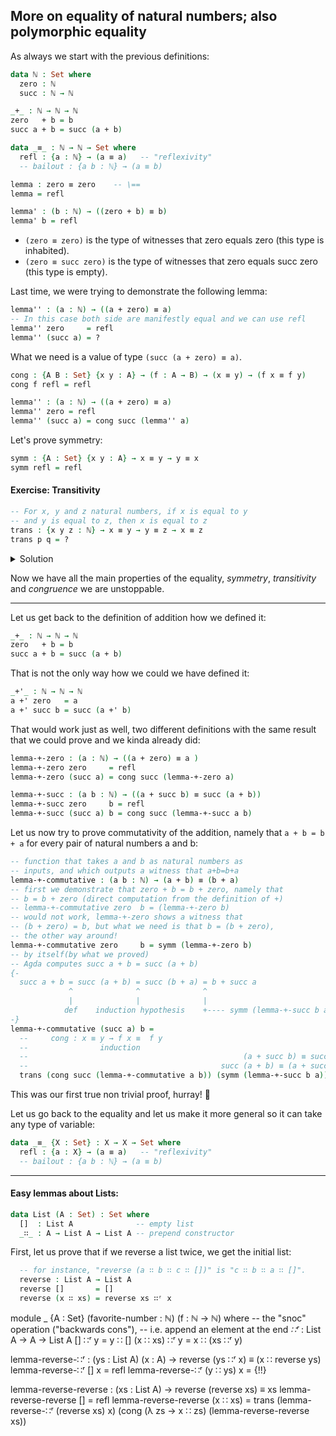 ## More on equality of natural numbers; also polymorphic equality

As always we start with the previous definitions:
```agda
data ℕ : Set where
  zero : ℕ
  succ : ℕ → ℕ

_+_ : ℕ → ℕ → ℕ
zero   + b = b
succ a + b = succ (a + b)

data _≡_ : ℕ → ℕ → Set where
  refl : {a : ℕ} → (a ≡ a)   -- "reflexivity"
  -- bailout : {a b : ℕ} → (a ≡ b)

lemma : zero ≡ zero    -- \==
lemma = refl

lemma' : (b : ℕ) → ((zero + b) ≡ b)
lemma' b = refl
```

- `(zero ≡ zero)` is the type of witnesses that zero equals zero (this type is inhabited).
- `(zero ≡ succ zero)` is the type of witnesses that zero equals succ zero (this type is empty).

Last time, we were trying to demonstrate the following lemma:
```agda
lemma'' : (a : ℕ) → ((a + zero) ≡ a)
-- In this case both side are manifestly equal and we can use refl
lemma'' zero     = refl
lemma'' (succ a) = ?
```

What we need is a value of type `(succ (a + zero) ≡ a)`.

```agda
cong : {A B : Set} {x y : A} → (f : A → B) → (x ≡ y) → (f x ≡ f y)
cong f refl = refl
```

```agda
lemma'' : (a : ℕ) → ((a + zero) ≡ a)
lemma'' zero = refl
lemma'' (succ a) = cong succ (lemma'' a)
```

Let's prove symmetry:
```agda
symm : {A : Set} {x y : A} → x ≡ y → y ≡ x
symm refl = refl
```

#### Exercise: Transitivity
```agda
-- For x, y and z natural numbers, if x is equal to y
-- and y is equal to z, then x is equal to z
trans : {x y z : ℕ} → x ≡ y → y ≡ z → x ≡ z 
trans p q = ?
```
<details>
  <summary>Solution</summary>

  ```agda
  trans : {x y z : ℕ} → x ≡ y → y ≡ z → x ≡ z 
  trans p q = ?
  ```

</details>

Now we have all the main properties of the equality, _symmetry_, _transitivity_ and _congruence_ we are unstoppable.

---
Let us get back to the definition of addition how we defined it:
```agda
_+_ : ℕ → ℕ → ℕ
zero   + b = b
succ a + b = succ (a + b)
```
That is not the only way how we could we have defined it:
```agda
_+'_ : ℕ → ℕ → ℕ
a +' zero   = a
a +' succ b = succ (a +' b)
```
That would work just as well, two different definitions with the same result that we could prove and we kinda already did:
```agda
lemma-+-zero : (a : ℕ) → ((a + zero) ≡ a )
lemma-+-zero zero     = refl
lemma-+-zero (succ a) = cong succ (lemma-+-zero a)

lemma-+-succ : (a b : ℕ) → ((a + succ b) ≡ succ (a + b))
lemma-+-succ zero     b = refl
lemma-+-succ (succ a) b = cong succ (lemma-+-succ a b)
```

Let us now try to prove commutativity of the addition, namely that `a + b = b + a` for every pair of natural numbers a and b:
```agda
-- function that takes a and b as natural numbers as 
-- inputs, and which outputs a witness that a+b=b+a
lemma-+-commutative : (a b : ℕ) → (a + b) ≡ (b + a)
-- first we demonstrate that zero + b = b + zero, namely that
-- b = b + zero (direct computation from the definition of +)
-- lemma-+-commutative zero  b = (lemma-+-zero b)
-- would not work, lemma-+-zero shows a witness that
-- (b + zero) = b, but what we need is that b = (b + zero),
-- the other way around!
lemma-+-commutative zero     b = symm (lemma-+-zero b)
-- by itself(by what we proved)
-- Agda computes succ a + b = succ (a + b)
{-
  succ a + b = succ (a + b) = succ (b + a) = b + succ a
             ^              ^              ^
             |              |              |
            def    induction hypothesis    +---- symm (lemma-+-succ b a)
-}
lemma-+-commutative (succ a) b =
  --     cong : x ≡ y → f x ≡  f y
  --                induction
  --                                                (a + succ b) ≡ succ (a + b)
  --                                           succ (a + b) ≡ (a + succ b)
  trans (cong succ (lemma-+-commutative a b)) (symm (lemma-+-succ b a))
```
This was our first true non trivial proof, hurray! :tada:

Let us go back to the equality and let us make it more general so it can take any type of variable:
```agda
data _≡_ {X : Set} : X → X → Set where
  refl : {a : X} → (a ≡ a)   -- "reflexivity"
  -- bailout : {a b : ℕ} → (a ≡ b)
```
---
#### Easy lemmas about Lists:
```agda
data List (A : Set) : Set where
  []  : List A              -- empty list
  _∷_ : A → List A → List A -- prepend constructor
```

First, let us prove that if we reverse a list twice, we get the initial list:
```agda
  -- for instance, "reverse (a ∷ b ∷ c ∷ [])" is "c ∷ b ∷ a ∷ []".
  reverse : List A → List A
  reverse []       = []
  reverse (x ∷ xs) = reverse xs ∷ʳ x
```
module _ {A : Set} (favorite-number : ℕ) (f : ℕ → ℕ) where
  -- the "snoc" operation ("backwards cons"),
  -- i.e. append an element at the end
  _∷ʳ_ : List A → A → List A
  []       ∷ʳ y = y ∷ []
  (x ∷ xs) ∷ʳ y = x ∷ (xs ∷ʳ y)



  lemma-reverse-∷ʳ : (ys : List A) (x : A) → reverse (ys ∷ʳ x) ≡ (x ∷ reverse ys)
  lemma-reverse-∷ʳ []       x = refl
  lemma-reverse-∷ʳ (y ∷ ys) x = {!!}

  lemma-reverse-reverse : (xs : List A) → reverse (reverse xs) ≡ xs
  lemma-reverse-reverse []       = refl
  lemma-reverse-reverse (x ∷ xs) =
    trans (lemma-reverse-∷ʳ (reverse xs) x)
          (cong (λ zs → x ∷ zs) (lemma-reverse-reverse xs))


